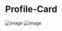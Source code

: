 # Profile-Card
![image](https://user-images.githubusercontent.com/33998049/178022382-ded078dd-0403-4ac4-b2eb-51e234ff0821.png)
![image](https://user-images.githubusercontent.com/33998049/178022493-fb7000c9-5cb6-4e60-aa68-d777889b171b.png)

